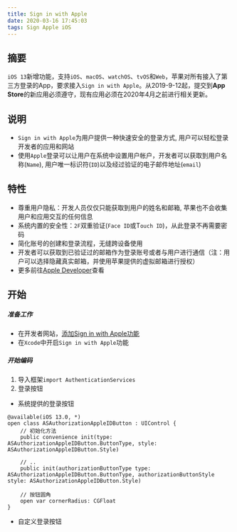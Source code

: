 ```yaml
---
title: Sign in with Apple
date: 2020-03-16 17:45:03
tags: Sign Apple iOS 
---
```

## 摘要
`iOS 13`新增功能，支持`iOS`、`macOS`、`watchOS`、`tvOS`和`Web`，苹果对所有接入了第三方登录的App，要求接入`Sign in with Apple`。从2019-9-12起，提交到**App Store**的新应用必须遵守，现有应用必须在2020年4月之前进行相关更新。

## 说明
- `Sign in with Apple`为用户提供一种快速安全的登录方式, 用户可以轻松登录开发者的应用和网站
- 使用`Apple`登录可以让用户在系统中设置用户帐户，开发者可以获取到用户名称(`Name`), 用户唯一标识符(`ID`)以及经过验证的电子邮件地址(`email`)

## 特性
- 尊重用户隐私：开发人员仅仅只能获取到用户的姓名和邮箱, 苹果也不会收集用户和应用交互的任何信息
- 系统内置的安全性：`2F`双重验证(`Face ID`或T`ouch ID`)，从此登录不再需要密码
- 简化账号的创建和登录流程，无缝跨设备使用
- 开发者可以获取到已验证过的邮箱作为登录账号或者与用户进行通信（注：用户可以选择隐藏真实邮箱，并使用苹果提供的虚拟邮箱进行授权）
- 更多前往[Apple Developer](https://developer.apple.com/sign-in-with-apple/)查看

## 开始

##### 准备工作
- 在开发者网站，[添加Sign in with Apple功能](https://developer.apple.com/account/)
- 在`Xcode`中开启`Sign in with Apple`功能

##### 开始编码
1. 导入框架`import AuthenticationServices`
2. 登录按钮
- 系统提供的登录按钮
```
@available(iOS 13.0, *)
open class ASAuthorizationAppleIDButton : UIControl {
    // 初始化方法
    public convenience init(type: ASAuthorizationAppleIDButton.ButtonType, style: ASAuthorizationAppleIDButton.Style)

    // ..
    public init(authorizationButtonType type: ASAuthorizationAppleIDButton.ButtonType, authorizationButtonStyle style: ASAuthorizationAppleIDButton.Style)

    // 按钮圆角
    open var cornerRadius: CGFloat
}
```

- 自定义登录按钮










